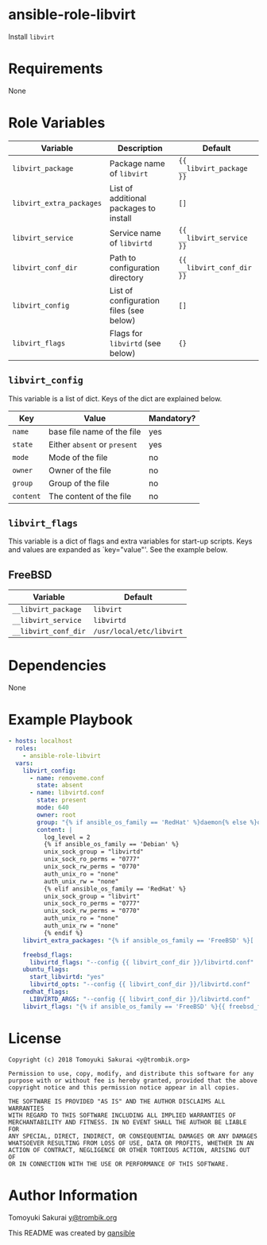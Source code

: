 # ansible-role-libvirt

Install `libvirt`

# Requirements

None

# Role Variables

| Variable | Description | Default |
|----------|-------------|---------|
| `libvirt_package` | Package name of `libvirt` | `{{ __libvirt_package }}` |
| `libvirt_extra_packages` | List of additional packages to install | `[]` |
| `libvirt_service` | Service name of `libvirtd` | `{{ __libvirt_service }}` |
| `libvirt_conf_dir` | Path to configuration directory | `{{ __libvirt_conf_dir }}` |
| `libvirt_config` | List of configuration files (see below) | `[]` |
| `libvirt_flags` | Flags for `libvirtd` (see below) | `{}` |

## `libvirt_config`

This variable is a list of dict. Keys of the dict are explained below.

| Key | Value | Mandatory? |
|-----|-------|------------|
| `name` | base file name of the file | yes |
| `state` | Either `absent` or `present` | yes |
| `mode` | Mode of the file | no |
| `owner` | Owner of the file | no |
| `group` | Group of the file | no |
| `content` | The content of the file | no |

## `libvirt_flags`

This variable is a dict of flags and extra variables for start-up scripts.
Keys and values are expanded as `key="value"'. See the example below.

## FreeBSD

| Variable | Default |
|----------|---------|
| `__libvirt_package` | `libvirt` |
| `__libvirt_service` | `libvirtd` |
| `__libvirt_conf_dir` | `/usr/local/etc/libvirt` |

# Dependencies

None

# Example Playbook

```yaml
- hosts: localhost
  roles:
    - ansible-role-libvirt
  vars:
    libvirt_config:
      - name: removeme.conf
        state: absent
      - name: libvirtd.conf
        state: present
        mode: 640
        owner: root
        group: "{% if ansible_os_family == 'RedHat' %}daemon{% else %}operator{% endif %}"
        content: |
          log_level = 2
          {% if ansible_os_family == 'Debian' %}
          unix_sock_group = "libvirtd"
          unix_sock_ro_perms = "0777"
          unix_sock_rw_perms = "0770"
          auth_unix_ro = "none"
          auth_unix_rw = "none"
          {% elif ansible_os_family == 'RedHat' %}
          unix_sock_group = "libvirt"
          unix_sock_ro_perms = "0777"
          unix_sock_rw_perms = "0770"
          auth_unix_ro = "none"
          auth_unix_rw = "none"
          {% endif %}
    libvirt_extra_packages: "{% if ansible_os_family == 'FreeBSD' %}[ 'sysutils/grub2-bhyve' ]{% elif ansible_os_family == 'Debian' %}[ 'qemu-kvm' ]{% elif ansible_os_family == 'RedHat' %}[ 'qemu-kvm' ]{% endif %}"

    freebsd_flags:
      libvirtd_flags: "--config {{ libvirt_conf_dir }}/libvirtd.conf"
    ubuntu_flags:
      start_libvirtd: "yes"
      libvirtd_opts: "--config {{ libvirt_conf_dir }}/libvirtd.conf"
    redhat_flags:
      LIBVIRTD_ARGS: "--config {{ libvirt_conf_dir }}/libvirtd.conf"
    libvirt_flags: "{% if ansible_os_family == 'FreeBSD' %}{{ freebsd_flags }}{% elif ansible_os_family == 'Debian' %}{{ ubuntu_flags }}{% elif ansible_os_family == 'RedHat' %}{{ redhat_flags }}{% endif %}"
```

# License

```
Copyright (c) 2018 Tomoyuki Sakurai <y@trombik.org>

Permission to use, copy, modify, and distribute this software for any
purpose with or without fee is hereby granted, provided that the above
copyright notice and this permission notice appear in all copies.

THE SOFTWARE IS PROVIDED "AS IS" AND THE AUTHOR DISCLAIMS ALL WARRANTIES
WITH REGARD TO THIS SOFTWARE INCLUDING ALL IMPLIED WARRANTIES OF
MERCHANTABILITY AND FITNESS. IN NO EVENT SHALL THE AUTHOR BE LIABLE FOR
ANY SPECIAL, DIRECT, INDIRECT, OR CONSEQUENTIAL DAMAGES OR ANY DAMAGES
WHATSOEVER RESULTING FROM LOSS OF USE, DATA OR PROFITS, WHETHER IN AN
ACTION OF CONTRACT, NEGLIGENCE OR OTHER TORTIOUS ACTION, ARISING OUT OF
OR IN CONNECTION WITH THE USE OR PERFORMANCE OF THIS SOFTWARE.
```

# Author Information

Tomoyuki Sakurai <y@trombik.org>

This README was created by [qansible](https://github.com/trombik/qansible)
